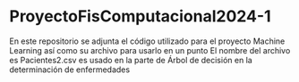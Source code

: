 # ProyectoFisComputacional2024-1
En este repositorio se adjunta el código utilizado para el proyecto Machine Learning así como su archivo para usarlo en un punto
El nombre del archivo es Pacientes2.csv es usado en la parte de Árbol de decisión en la determinación de enfermedades
